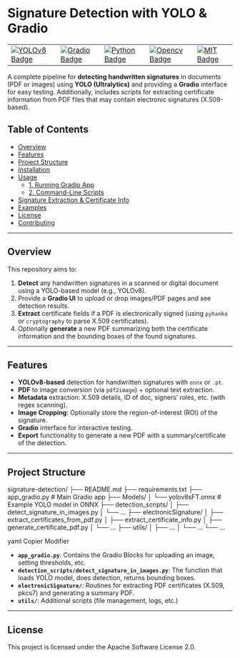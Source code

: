# Signature Detection with YOLO & Gradio

<table>
  <tr>
    <td>
      <a href="https://ultralytics.com/yolov8"><img src="https://img.shields.io/badge/YOLOv8-Ultralytics-76B900?style=for-the-badge&labelColor=black&logo=nvidia" alt="YOLOv8 Badge" /></a>
    </td>
    <td>
      <a href="https://gradio.app/"><img src="https://img.shields.io/badge/Gradio-3.x-2496ED?style=for-the-badge&labelColor=black&logo=python" alt="Gradio Badge" /></a>
    </td>
    <td>
      <a href="https://www.python.org/"><img src="https://img.shields.io/badge/-Python-3776AB?style=for-the-badge&labelColor=black&logo=python&logoColor=3776AB" alt="Python Badge" /></a>
    </td>
    <td>
      <a href="https://opencv.org/"><img src="https://img.shields.io/badge/-Opencv-5C3EE8?style=for-the-badge&labelColor=black&logo=opencv&logoColor=5C3EE8" alt="Opencv Badge" /></a>
    </td>
    <td>
      <a href="https://github.com/youruser/signature-detection"><img src="https://img.shields.io/badge/License-MIT-blue.svg?style=for-the-badge" alt="MIT Badge" /></a>
    </td>
  </tr>
</table>

A complete pipeline for **detecting handwritten signatures** in documents (PDF or images) using **YOLO (Ultralytics)** and providing a **Gradio** interface for easy testing. Additionally, includes scripts for extracting certificate information from PDF files that may contain electronic signatures (X.509-based).

## Table of Contents
- [Overview](#overview)
- [Features](#features)
- [Project Structure](#project-structure)
- [Installation](#installation)
- [Usage](#usage)
  - [1. Running Gradio App](#1-running-gradio-app)
  - [2. Command-Line Scripts](#2-command-line-scripts)
- [Signature Extraction & Certificate Info](#signature-extraction--certificate-info)
- [Examples](#examples)
- [License](#license)
- [Contributing](#contributing)

---

## Overview

This repository aims to:
1. **Detect** any handwritten signatures in a scanned or digital document using a YOLO-based model (e.g., YOLOv8).
2. Provide a **Gradio UI** to upload or drop images/PDF pages and see detection results.
3. **Extract** certificate fields if a PDF is electronically signed (using `pyhanko` or `cryptography` to parse X.509 certificates).
4. Optionally **generate** a new PDF summarizing both the certificate information and the bounding boxes of the found signatures.

---

## Features

- **YOLOv8-based** detection for handwritten signatures with `onnx` or `.pt`.
- **PDF** to image conversion (via `pdf2image`) + optional text extraction.
- **Metadata** extraction: X.509 details, ID of doc, signers’ roles, etc. (with regex scanning).
- **Image Cropping**: Optionally store the region-of-interest (ROI) of the signature.
- **Gradio** interface for interactive testing.
- **Export** functionality to generate a new PDF with a summary/certificate of the detection.

---

## Project Structure

signature-detection/ ├── README.md ├── requirements.txt ├── app_gradio.py # Main Gradio app ├── Models/ │ └── yolov8sFT.onnx # Example YOLO model in ONNX ├── detection_scripts/ │ ├── detect_signature_in_images.py │ └── ... ├── electronicSignature/ │ ├── extract_certificates_from_pdf.py │ ├── extract_certificate_info.py │ ├── generate_certificate_pdf.py │ └── ... ├── utils/ │ ├── ... │ └── ... └── ...

yaml
Copier
Modifier

- **`app_gradio.py`**: Contains the Gradio Blocks for uploading an image, setting thresholds, etc.
- **`detection_scripts/detect_signature_in_images.py`**: The function that loads YOLO model, does detection, returns bounding boxes.
- **`electronicSignature/`**: Routines for extracting PDF certificates (X.509, pkcs7) and generating a summary PDF.
- **`utils/`**: Additional scripts (file management, logs, etc.)

---
## License
This project is licensed under the Apache Software License 2.0.

